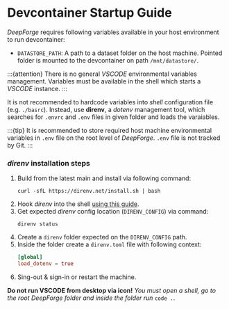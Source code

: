 # Devcontainer Startup Guide

*DeepForge* requires following variables available in your host environment to run devcontainer:

- `DATASTORE_PATH`: A path to a dataset folder on the host machine. Pointed folder is mounted to the devcontainer on
path `/mnt/datastore/`. 

:::{attention}
There is no general *VSCODE* environmental variables management. Variables must be available in the shell which starts
a *VSCODE* instance.
:::

It is not recommended to hardcode variables into *shell* configuration file (e.g. `./basrc`). Instead, use **direnv**,
a *dotenv* management tool, which searches for `.envrc` and `.env` files in given folder and loads the varaiables.

:::{tip}
It is recommended to store required host machine environmental variables in `.env` file on the root level of
*DeepForge*. `.env` file is not tracked by Git.
:::

### *direnv* installation steps

1. Build from the latest main and install via following command:
    ```shell
    curl -sfL https://direnv.net/install.sh | bash
    ```
2. Hook *direnv* into the shell [using this guide](https://direnv.net/docs/hook.html).
3. Get expected *direnv* config location (`DIRENV_CONFIG`) via command:
    ```shell
    direnv status
    ```
4. Create a `direnv` folder expected on the `DIRENV_CONFIG` path.
5. Inside the folder create a `direnv.toml` file with following context:
    ```toml
    [global]
    load_dotenv = true
    ```
6. Sing-out & sign-in or restart the machine.

**Do not run VSCODE from desktop via icon!** *You must open a shell, go to the root DeepForge folder and inside the
folder run* `code .`.